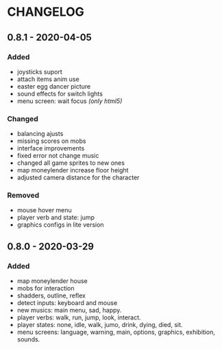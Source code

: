 # CHANGELOG #

## 0.8.1 - 2020-04-05 ##

### Added ###

 * joysticks suport
 * attach items anim use
 * easter egg dancer picture
 * sound effects for switch lights
 * menu screen: wait focus _(only html5)_

### Changed ###
 
 * balancing ajusts
 * missing scores on mobs
 * interface improvements
 * fixed error not change music
 * changed all game sprites to new ones
 * map moneylender increase floor height
 * adjusted camera distance for the character

### Removed ###

 * mouse hover menu
 * player verb and state: jump
 * graphics configs in lite version

## 0.8.0 - 2020-03-29 ##

### Added ###

 * map moneylender house
 * mobs for interaction
 * shadders, outline, reflex
 * detect inputs: keyboard and mouse
 * new musics: main menu, sad, happy.
 * player verbs: walk, run, jump, look, interact.
 * player states: none, idle, walk, jumo, drink, dying, died, sit.
 * menu screens: language, warning, main, options, graphics, exhibition, sounds.
